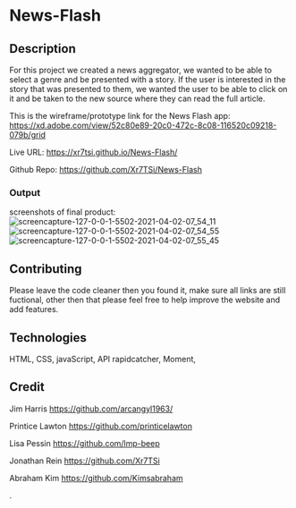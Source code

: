 # News-Flash

## Description
For this project we created a news aggregator, we wanted to be able to select a genre and be presented with a story. If the user is interested in the story that was presented to them, we wanted the user to be able to click on it and be taken to the new source where they can read the full article.

This is the wireframe/prototype link for the News Flash app: https://xd.adobe.com/view/52c80e89-20c0-472c-8c08-116520c09218-079b/grid

Live URL: https://xr7tsi.github.io/News-Flash/

Github Repo: https://github.com/Xr7TSi/News-Flash

### Output
screenshots of final product:
![screencapture-127-0-0-1-5502-2021-04-02-07_54_11](https://user-images.githubusercontent.com/77073582/113413680-355caa00-9389-11eb-949b-241a6e8a2059.png)
![screencapture-127-0-0-1-5502-2021-04-02-07_54_55](https://user-images.githubusercontent.com/77073582/113413686-37266d80-9389-11eb-9cf8-da032cde6efa.png)
![screencapture-127-0-0-1-5502-2021-04-02-07_55_45](https://user-images.githubusercontent.com/77073582/113413687-38f03100-9389-11eb-80db-9f122f26471a.png)

## Contributing
Please leave the code cleaner then you found it, make sure all links are still fuctional, other then that please feel free to help improve the website and add features.


## Technologies
HTML,
CSS,
javaScript,
API rapidcatcher, 
Moment,


## Credit
Jim Harris
https://github.com/arcangyl1963/

Printice Lawton
https://github.com/printicelawton

Lisa Pessin
https://github.com/lmp-beep

Jonathan Rein
https://github.com/Xr7TSi

Abraham Kim
https://github.com/Kimsabraham


.
